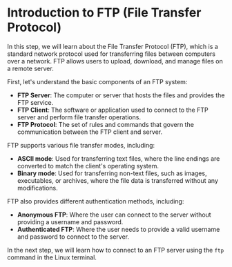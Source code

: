 # Introduction to FTP (File Transfer Protocol)

In this step, we will learn about the File Transfer Protocol (FTP), which is a standard network protocol used for transferring files between computers over a network. FTP allows users to upload, download, and manage files on a remote server.

First, let's understand the basic components of an FTP system:

- **FTP Server**: The computer or server that hosts the files and provides the FTP service.
- **FTP Client**: The software or application used to connect to the FTP server and perform file transfer operations.
- **FTP Protocol**: The set of rules and commands that govern the communication between the FTP client and server.

FTP supports various file transfer modes, including:

- **ASCII mode**: Used for transferring text files, where the line endings are converted to match the client's operating system.
- **Binary mode**: Used for transferring non-text files, such as images, executables, or archives, where the file data is transferred without any modifications.

FTP also provides different authentication methods, including:

- **Anonymous FTP**: Where the user can connect to the server without providing a username and password.
- **Authenticated FTP**: Where the user needs to provide a valid username and password to connect to the server.

In the next step, we will learn how to connect to an FTP server using the `ftp` command in the Linux terminal.
